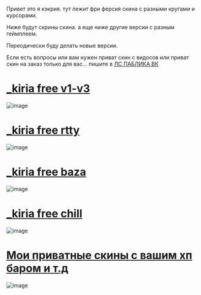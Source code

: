 Привет это я кэкрия. тут лежит фри ферсия скина с разными кругами и курсорами. 

Ниже будут скрины скина. а еще ниже другие версии с разным геймплеем.

Переодически буду делать новые версии.

Если есть вопросы или вам нужен приват скин с видосов или приват скин на заказ только для вас... пишите в  [ЛС ПАБЛИКА ВК](https://vk.com/kekria?from=groups)

# [_kiria free v1-v3](https://t.me/osukiria/53)
![image](https://github.com/user-attachments/assets/758ae6fb-507c-43bb-84d1-b7cfd3ef2ad8)

# [_kiria free rtty](https://t.me/osukiria/295)
![image](https://sun9-42.userapi.com/impg/MBoJbac4QZMuFHvxS4unoFyBrrr2qWzp4iCvUA/klHsocIF5zQ.jpg?size=1920x1080&quality=95&sign=d3e05eb4505b865f257d148d5960b12c&type=album)

# [_kiria free baza](https://t.me/osukiria/251)
![image](https://sun9-57.userapi.com/impg/DRk3tnkxNzZrFKPA_cTzFg-ZvA1kM_rp5DhmEQ/rJlynCHIt1c.jpg?size=1920x1080&quality=95&sign=fb9c1de56d669933df82b713ac92a47a&type=album) 

# [_kiria free chill](https://t.me/osukiria/433)
![image](blob:https://web.telegram.org/d7c97ea7-945d-4b62-8c19-848b43756682) 

# [Мои приватные скины с вашим хп баром и т.д](https://vk.com/uslugi-160336784?section=section&section_id=HUkaVBkGW1RwRwcDWVg2)
![image](https://sun9-55.userapi.com/impg/wCemynhpeKWCpMqhe83afHMRC5gdopzstRlz3w/P-rSWUmSkvs.jpg?size=772x867&quality=95&sign=5c3e2526135d7fbb20c9aec8c288067c&type=album)
